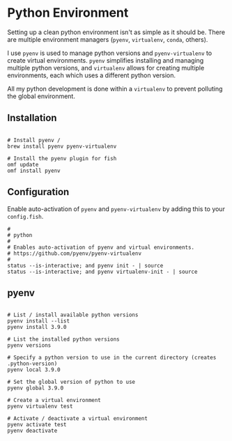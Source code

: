 # Python Environment

Setting up a clean python environment isn't as simple as it should be. There are
multiple environment managers (`pyenv`, `virtualenv`, `conda`, others).

I use `pyenv` is used to manage python versions and `pyenv-virtualenv` to create
virtual environments. `pyenv` simplifies installing and managing multiple python
versions, and `virtualenv` allows for creating multiple environments, each which
uses a different python version.

All my python development is done within a `virtualenv` to prevent polluting the
global environment.

## Installation

```shell

# Install pyenv /
brew install pyenv pyenv-virtualenv

# Install the pyenv plugin for fish
omf update
omf install pyenv
```

## Configuration

Enable auto-activation of `pyenv` and `pyenv-virtualenv` by adding this to your
`config.fish`.

```shell
#
# python
#
# Enables auto-activation of pyenv and virtual environments.
# https://github.com/pyenv/pyenv-virtualenv
#
status --is-interactive; and pyenv init - | source
status --is-interactive; and pyenv virtualenv-init - | source
```

## pyenv

```shell

# List / install available python versions
pyenv install --list
pyenv install 3.9.0

# List the installed python versions
pyenv versions

# Specify a python version to use in the current directory (creates .python-version)
pyenv local 3.9.0

# Set the global version of python to use
pyenv global 3.9.0

# Create a virtual environment
pyenv virtualenv test

# Activate / deactivate a virtual environment
pyenv activate test
pyenv deactivate

````